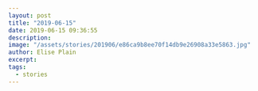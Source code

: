 ```yaml
---
layout: post
title: "2019-06-15"
date: 2019-06-15 09:36:55
description: 
image: "/assets/stories/201906/e86ca9b8ee70f14db9e26908a33e5863.jpg"
author: Elise Plain
excerpt: 
tags: 
  - stories
---
```



<p></p>
